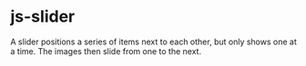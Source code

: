 # js-slider
A slider positions a series of items next to each other, but only shows one at a time. The images then slide from one to the next.

